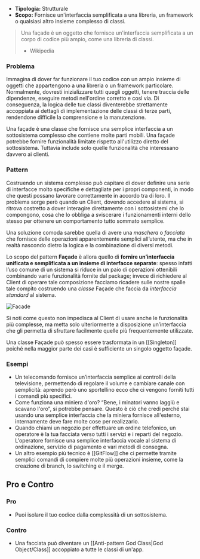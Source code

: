 - **Tipologia:** Strutturale
- **Scopo:** Fornisce un'interfaccia semplificata a una libreria, un framework o qualsiasi altro insieme complesso di classi.

> Una façade è un oggetto che fornisce un'interfaccia semplificata a un corpo di codice più ampio, come una libreria di classi.
> - Wikipedia

### Problema

Immagina di dover far funzionare il tuo codice con un ampio insieme di oggetti che appartengono a una libreria o un framework particolare. Normalmente, dovresti inizializzare tutti quegli oggetti, tenere traccia delle dipendenze, eseguire metodi nell'ordine corretto e così via.
Di conseguenza, la logica delle tue classi diventerebbe strettamente accoppiata ai dettagli di implementazione delle classi di terze parti, rendendone difficile la comprensione e la manutenzione.

Una façade è una classe che fornisce una semplice interfaccia a un sottosistema complesso che contiene molte parti mobili. Una façade potrebbe fornire funzionalità limitate rispetto all'utilizzo diretto del sottosistema. Tuttavia include solo quelle funzionalità che interessano davvero ai clienti.


### Pattern

Costruendo un sistema complesso può capitare di dover definire una serie di interfacce molto specifiche e dettagliate per i propri componenti, in modo che questi possano lavorare correttamente in accordo tra di loro.
Il problema sorge però quando un Client, dovendo accedere al sistema, si ritrova costretto a dover interagire direttamente con i sottosistemi che lo compongono, cosa che lo obbliga a sviscerare i funzionamenti interni dello stesso per ottenere un comportamento tutto sommato semplice.

Una soluzione comoda sarebbe quella di avere una _maschera_ o *facciata* che fornisce delle operazioni apparentemente semplici all’utente, ma che in realtà nascondo dietro la logica e la combinazione di diversi metodi.

Lo scopo del pattern **Façade** è allora quello di **fornire un’interfaccia unificata e semplificata a un insieme di interfacce separate**: spesso infatti l’uso comune di un sistema si riduce in un paio di operazioni ottenibili combinando varie funzionalità fornite dal package; invece di richiedere al Client di operare tale composizione facciamo ricadere sulle nostre spalle tale compito costruendo una _classe_ Façade che faccia da _interfaccia standard_ al sistema.

![Facade](https://marcobuster.github.io/sweng/assets/09_facade.png)

Si noti come questo non impedisca al Client di usare anche le funzionalità più complesse, ma metta solo ulteriormente a disposizione un’interfaccia che gli permetta di sfruttare facilmente quelle più frequentemente utilizzate.

Una classe Façade può spesso essere trasformata in un [[Singleton]] poiché nella maggior parte dei casi è sufficiente un singolo oggetto façade.

### Esempi

- Un telecomando fornisce un’interfaccia semplice ai controlli della televisione, permettendo di regolare il volume e cambiare canale con semplicità: aprendo però uno sportellino ecco che ci vengono forniti tutti i comandi più specifici. 
- Come funziona una miniera d'oro? “Bene, i minatori vanno laggiù e scavano l'oro”, si potrebbe pensare. Questo è ciò che credi perché stai usando una semplice interfaccia che la miniera fornisce all'esterno, internamente deve fare molte cose per realizzarlo.
- Quando chiami un negozio per effettuare un ordine telefonico, un operatore è la tua facciata verso tutti i servizi e i reparti del negozio. L'operatore fornisce una semplice interfaccia vocale al sistema di ordinazione, servizio di pagamento e vari metodi di consegna.
- Un altro esempio più tecnico è [[GitFlow]] che ci permette tramite semplici comandi di compiere molte più operazioni insieme, come la creazione di branch, lo switching e il merge.

## Pro e Contro

### Pro
- Puoi isolare il tuo codice dalla complessità di un sottosistema.

### Contro
- Una facciata può diventare un [[Anti-pattern God Class|God Object/Class]] accoppiato a tutte le classi di un'app.


